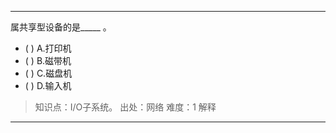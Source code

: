 ---
属共享型设备的是_____ 。
- ( ) A.打印机 
- ( ) B.磁带机 
- ( ) C.磁盘机 
- ( ) D.输入机

> 知识点：I/O子系统。
> 出处：网络
> 难度：1
> 解释

---
